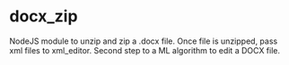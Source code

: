 # docx_zip
NodeJS module to unzip and zip a .docx file. Once file is unzipped, pass xml files to xml_editor. Second step to a ML algorithm to edit a DOCX file.
